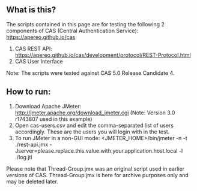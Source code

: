 ## What is this?

The scripts contained in this page are for testing the following 2 components of CAS (Central Authentication Service): https://apereo.github.io/cas
1. CAS REST API: https://apereo.github.io/cas/development/protocol/REST-Protocol.html 
2. CAS User Interface

Note: The scripts were tested against CAS 5.0 Release Candidate 4.

## How to run:

1. Download Apache JMeter: http://jmeter.apache.org/download_jmeter.cgi (Note: Version 3.0 r1743807 used in this example)
2. Open cas-users.csv and edit the comma-separated list of users accordingly.  These are the users you will login with in the test. 
3. To run JMeter in a non-GUI mode: <JMETER_HOME>/bin/jmeter -n -t ./rest-api.jmx -Jserver=please.replace.this.value.with.your.application.host.local -l ./log.jtl

Please note that Thread-Group.jmx was an original script used in earlier versions of CAS.  Thread-Group.jmx is here for archive purposes only and may be deleted later.

